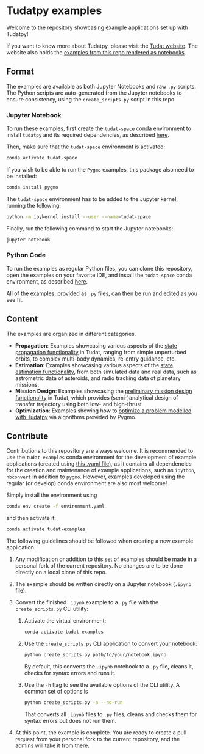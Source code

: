 # Tudatpy examples

Welcome to the repository showcasing example applications set up with Tudatpy!

If you want to know more about Tudatpy, please visit the [Tudat website](https://docs.tudat.space/en/latest/).
The website also holds the [examples from this repo rendered as notebooks](https://docs.tudat.space/en/latest/_src_getting_started/examples.html).

## Format

The examples are available as both Jupyter Notebooks and raw ``.py`` scripts. The Python scripts are auto-generated from the Jupyter notebooks to ensure consistency, using the ``create_scripts.py`` script in this repo.

### Jupyter Notebook

To run these examples, first create the `tudat-space` conda environment to install `tudatpy` and its required dependencies, as described [here](https://docs.tudat.space/en/latest/_src_getting_started/installation.html).

Then, make sure that the `tudat-space` environment is activated:

```bash
conda activate tudat-space
```

If you wish to be able to run the `Pygmo` examples, this package also need to be installed:

```bash
conda install pygmo
```

The `tudat-space` environment has to be added to the Jupyter kernel, running the following:

```bash
python -m ipykernel install --user --name=tudat-space
```

Finally, run the following command to start the Jupyter notebooks:

```bash
jupyter notebook
```

### Python Code

To run the examples as regular Python files, you can clone this repository, open the examples on your favorite IDE, and install the `tudat-space` conda environment, as described [here](https://docs.tudat.space/en/latest/_src_getting_started/installation.html).

All of the examples, provided as `.py` files, can then be run and edited as you see fit.

## Content

The examples are organized in different categories.

* **Propagation**: Examples showcasing various aspects of the [state propagation functionality](https://docs.tudat.space/en/latest/_src_user_guide/state_propagation.html) in Tudat, ranging from simple unperturbed orbits, to complex multi-body dynamics, re-entry guidance, etc.
* **Estimation**: Examples showcasing various aspects of the [state estimation functionality](https://docs.tudat.space/en/latest/_src_user_guide/state_estimation.html), from both simulated data and real data, such as astrometric data of asteroids, and radio tracking data of planetary missions.
* **Mission Design**: Examples showcasing the [preliminary mission design functionality](https://docs.tudat.space/en/latest/_src_user_guide/prelim_mission_design.html) in Tudat, which provides (semi-)analytical design of transfer trajectory using both low- and high-thrust
* **Optimization**: Examples showing how to [optimize a problem modelled with Tudatpy](https://docs.tudat.space/en/latest/_src_advanced_topics/optimization_pygmo.html) via algorithms provided by Pygmo.

## Contribute

Contributions to this repository are always welcome.
It is recommended to use the `tudat-examples` conda environment for the development of example applications (created using [this .yaml file](https://github.com/tudat-team/tudatpy-examples/blob/master/environment.yaml)), as it contains all dependencies for the creation and maintenance of example applications, such as `ipython`, `nbconvert` in addition to `pygmo`. However, examples developed using the regular (or develop) conda environment are also most welcome!

Simply install the environment using

```bash
conda env create -f environment.yaml
```

and then activate it:

```bash
conda activate tudat-examples
```

The following guidelines should be followed when creating a new example application.

1. Any modification or addition to this set of examples should be made in a personal fork of the current repository. No changes are to be done directly on a local clone of this repo.
2. The example should be written directly on a Jupyter notebook (`.ipynb` file).
3. Convert the finished `.ipynb` example to a `.py` file with the `create_scripts.py` CLI utility:
    1. Activate the virtual environment:

        ```bash
        conda activate tudat-examples
        ```

    2. Use the `create_scripts.py` CLI application to convert your notebook:

        ```bash
        python create_scripts.py path/to/your/notebook.ipynb
        ```

        By default, this converts the `.ipynb` notebook to a `.py` file, cleans it, checks for syntax errors and runs it.

    3. Use the `-h` flag to see the available options of the CLI utility. A common set of options is

        ```bash
        python create_scripts.py -a --no-run
        ```

        That converts all `.ipynb` files to `.py` files, cleans and checks them for syntax errors but does not run them.

4. At this point, the example is complete. You are ready to create a pull request from your personal fork to the current repository, and the admins will take it from there.
